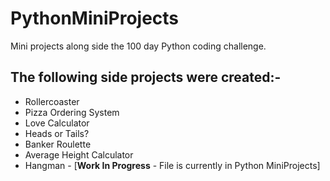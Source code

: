 # PythonMiniProjects
Mini projects along side the 100 day Python coding challenge. 
## The following side projects were created:-
  - Rollercoaster
  - Pizza Ordering System
  - Love Calculator
  - Heads or Tails?
  - Banker Roulette
  - Average Height Calculator
  - Hangman - [<b>Work In Progress</b> - File is currently in Python MiniProjects]
